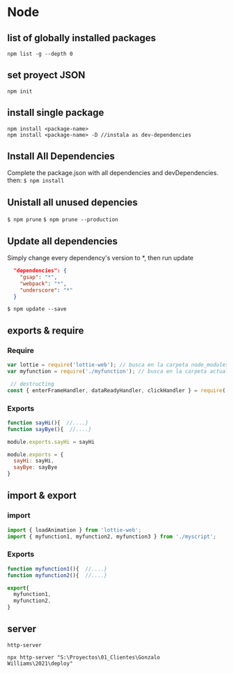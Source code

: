 # Node
## list of globally installed packages
`npm list -g --depth 0` 

## set proyect JSON
`npm init`

## install single package
```
npm install <package-name>
npm install <package-name> -D //instala as dev-dependencies
```

## Install All Dependencies
 Complete the package.json with all dependencies and devDependencies. then:
`$ npm install`

## Unistall all unused depencies
`$ npm prune`
`$ npm prune --production`

## Update all dependencies
Simply change every dependency's version to *, then run update
```json
  "dependencies": {
    "gsap": "*",
    "webpack": "*",
    "underscore": "*"
  }
```
`$ npm update --save`

## exports & require

### Require
```javascript
var lottie = require('lottie-web'); // busca en la carpeta node_modules.
var myfunction = require('./myfunction'); // busca en la carpeta actual.

 // destructing 
const { enterFrameHandler, dataReadyHandler, clickHandler } = require('./ltcontrol'); 
```

### Exports
```javascript
function sayHi(){  //....}
function sayBye(){  //....}

module.exports.sayHi = sayHi

module.exports = {
  sayHi: sayHi,
  sayBye: sayBye
}

```

## import & export

### import
```javascript
import { loadAnimation } from 'lottie-web';
import { myfunction1, myfunction2, myfunction3 } from './myscript';
```

### Exports
```javascript
function myfunction1(){  //....}
function myfunction2(){  //....}

export{
  myfunction1,
  myfunction2,
}
```

## server
`http-server`
```
npx http-server "S:\Proyectos\01_Clientes\Gonzalo Williams\2021\deploy" 
```

